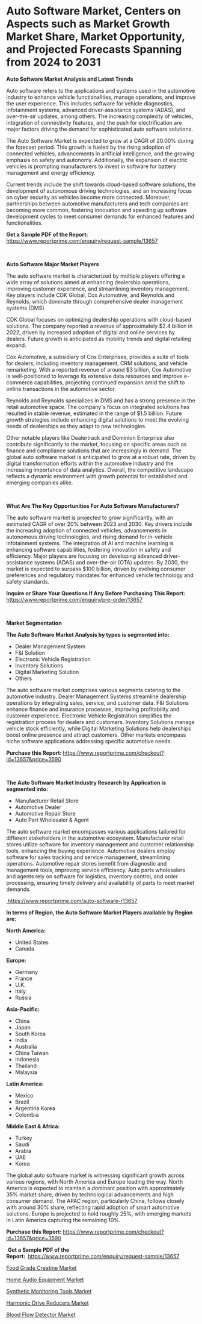 <p><h1>Auto Software Market, Centers on Aspects such as Market Growth Market Share, Market Opportunity, and Projected Forecasts Spanning from 2024 to 2031</h1></p><p><strong>Auto Software Market Analysis and Latest Trends</strong></p>
<p><p>Auto software refers to the applications and systems used in the automotive industry to enhance vehicle functionalities, manage operations, and improve the user experience. This includes software for vehicle diagnostics, infotainment systems, advanced driver-assistance systems (ADAS), and over-the-air updates, among others. The increasing complexity of vehicles, integration of connectivity features, and the push for electrification are major factors driving the demand for sophisticated auto software solutions.</p><p>The Auto Software Market is expected to grow at a CAGR of 20.00% during the forecast period. This growth is fueled by the rising adoption of connected vehicles, advancements in artificial intelligence, and the growing emphasis on safety and autonomy. Additionally, the expansion of electric vehicles is prompting manufacturers to invest in software for battery management and energy efficiency. </p><p>Current trends include the shift towards cloud-based software solutions, the development of autonomous driving technologies, and an increasing focus on cyber security as vehicles become more connected. Moreover, partnerships between automotive manufacturers and tech companies are becoming more common, fostering innovation and speeding up software development cycles to meet consumer demands for enhanced features and functionalities.</p></p>
<p><strong>Get a Sample PDF of the Report:&nbsp;</strong> <a href="https://www.reportprime.com/enquiry/request-sample/13657">https://www.reportprime.com/enquiry/request-sample/13657</a></p>
<p>&nbsp;</p>
<p><strong>Auto Software Major Market Players</strong></p>
<p><p>The auto software market is characterized by multiple players offering a wide array of solutions aimed at enhancing dealership operations, improving customer experience, and streamlining inventory management. Key players include CDK Global, Cox Automotive, and Reynolds and Reynolds, which dominate through comprehensive dealer management systems (DMS). </p><p>CDK Global focuses on optimizing dealership operations with cloud-based solutions. The company reported a revenue of approximately $2.4 billion in 2022, driven by increased adoption of digital and online services by dealers. Future growth is anticipated as mobility trends and digital retailing expand.</p><p>Cox Automotive, a subsidiary of Cox Enterprises, provides a suite of tools for dealers, including inventory management, CRM solutions, and vehicle remarketing. With a reported revenue of around $3 billion, Cox Automotive is well-positioned to leverage its extensive data resources and improve e-commerce capabilities, projecting continued expansion amid the shift to online transactions in the automotive sector.</p><p>Reynolds and Reynolds specializes in DMS and has a strong presence in the retail automotive space. The company's focus on integrated solutions has resulted in stable revenue, estimated in the range of $1.5 billion. Future growth strategies include enhancing digital solutions to meet the evolving needs of dealerships as they adapt to new technologies.</p><p>Other notable players like Dealertrack and Dominion Enterprise also contribute significantly to the market, focusing on specific areas such as finance and compliance solutions that are increasingly in demand. The global auto software market is anticipated to grow at a robust rate, driven by digital transformation efforts within the automotive industry and the increasing importance of data analytics. Overall, the competitive landscape reflects a dynamic environment with growth potential for established and emerging companies alike.</p></p>
<p>&nbsp;</p>
<p><strong>What Are The Key Opportunities For Auto Software Manufacturers?</strong></p>
<p><p>The auto software market is projected to grow significantly, with an estimated CAGR of over 20% between 2023 and 2030. Key drivers include the increasing adoption of connected vehicles, advancements in autonomous driving technologies, and rising demand for in-vehicle infotainment systems. The integration of AI and machine learning is enhancing software capabilities, fostering innovation in safety and efficiency. Major players are focusing on developing advanced driver-assistance systems (ADAS) and over-the-air (OTA) updates. By 2030, the market is expected to surpass $100 billion, driven by evolving consumer preferences and regulatory mandates for enhanced vehicle technology and safety standards.</p></p>
<p><strong>Inquire or Share Your Questions If Any Before Purchasing This Report:</strong> <a href="https://www.reportprime.com/enquiry/pre-order/13657">https://www.reportprime.com/enquiry/pre-order/13657</a></p>
<p>&nbsp;</p>
<p><strong>Market Segmentation</strong></p>
<p><strong>The Auto Software Market Analysis by types is segmented into:</strong></p>
<p><ul><li>Dealer Management System</li><li>F&I Solution</li><li>Electronic Vehicle Registration</li><li>Inventory Solutions</li><li>Digital Marketing Solution</li><li>Others</li></ul></p>
<p><p>The auto software market comprises various segments catering to the automotive industry. Dealer Management Systems streamline dealership operations by integrating sales, service, and customer data. F&I Solutions enhance finance and insurance processes, improving profitability and customer experience. Electronic Vehicle Registration simplifies the registration process for dealers and customers. Inventory Solutions manage vehicle stock efficiently, while Digital Marketing Solutions help dealerships boost online presence and attract customers. Other markets encompass niche software applications addressing specific automotive needs.</p></p>
<p><strong>Purchase this Report:&nbsp;</strong><a href="https://www.reportprime.com/checkout?id=13657&price=3590">https://www.reportprime.com/checkout?id=13657&price=3590</a></p>
<p>&nbsp;</p>
<p><strong>The Auto Software Market Industry Research by Application is segmented into:</strong></p>
<p><ul><li>Manufacturer Retail Store</li><li>Automotive Dealer</li><li>Automotive Repair Store</li><li>Auto Part Wholesaler & Agent</li></ul></p>
<p><p>The auto software market encompasses various applications tailored for different stakeholders in the automotive ecosystem. Manufacturer retail stores utilize software for inventory management and customer relationship tools, enhancing the buying experience. Automotive dealers employ software for sales tracking and service management, streamlining operations. Automotive repair stores benefit from diagnostic and management tools, improving service efficiency. Auto parts wholesalers and agents rely on software for logistics, inventory control, and order processing, ensuring timely delivery and availability of parts to meet market demands.</p></p>
<p><a href="https://www.reportprime.com/auto-software-r13657">&nbsp;https://www.reportprime.com/auto-software-r13657</a></p>
<p><strong>In terms of Region, the Auto Software Market Players available by Region are:</strong></p>
<p>
    <p> <strong> North America: </strong>
        <ul>
            <li>United States</li>
            <li>Canada</li>
        </ul>
        </p> 
    <p> <strong> Europe: </strong>
        <ul>
            <li>Germany</li>
            <li>France</li>
            <li>U.K.</li>
            <li>Italy</li>
            <li>Russia</li>
        </ul>
        </p> 
    <p> <strong> Asia-Pacific: </strong>
        <ul>
            <li>China</li>
            <li>Japan</li>
            <li>South Korea</li>
            <li>India</li>
            <li>Australia</li>
            <li>China Taiwan</li>
            <li>Indonesia</li>
            <li>Thailand</li>
            <li>Malaysia</li>
        </ul>
        </p> 
    <p> <strong> Latin America: </strong>
        <ul>
            <li>Mexico</li>
            <li>Brazil</li>
            <li>Argentina Korea</li>
            <li>Colombia</li>
        </ul>
        </p> 
    <p> <strong> Middle East & Africa: </strong>
        <ul>
            <li>Turkey</li>
            <li>Saudi</li>
            <li>Arabia</li>
            <li>UAE</li>
            <li>Korea</li>
        </ul>
    </p>
    </p>
<p><p>The global auto software market is witnessing significant growth across various regions, with North America and Europe leading the way. North America is expected to maintain a dominant position with approximately 35% market share, driven by technological advancements and high consumer demand. The APAC region, particularly China, follows closely with around 30% share, reflecting rapid adoption of smart automotive solutions. Europe is projected to hold roughly 25%, with emerging markets in Latin America capturing the remaining 10%.</p></p>
<p><strong>Purchase this Report: </strong><a href="https://www.reportprime.com/checkout?id=13657&price=3590">https://www.reportprime.com/checkout?id=13657&price=3590</a></p>
<p>&nbsp;<strong>Get a Sample PDF of the Report:&nbsp;&nbsp;</strong><a href="https://www.reportprime.com/enquiry/request-sample/13657">https://www.reportprime.com/enquiry/request-sample/13657</a></p>
<p><strong></strong></p>
<p><p><a href="https://medium.com/@emilytucker76/in-the-food-grade-creatine-market-the-main-focus-is-on-keeping-costs-low-and-getting-the-most-75caa4b8810e">Food Grade Creatine Market</a></p><p><a href="https://www.linkedin.com/pulse/home-audio-equipment-market-size-share-growth-analysis-r7l2c?trackingId=iEc0DkeMRQmfjrbUYWArZg%3D%3D">Home Audio Equipment Market</a></p><p><a href="https://github.com/santosh758595/Market-Research-Report-List-6/blob/main/synthetic-monitoring-tools-market.md">Synthetic Monitoring Tools Market</a></p><p><a href="https://medium.com/@emilytucker76/what-is-harmonic-drive-reducers-market-c9f46255b446">Harmonic Drive Reducers Market</a></p><p><a href="https://issuu.com/reportprime-2/docs/blood-flow-detector-market-size-203_045952f809246e">Blood Flow Detector Market</a></p></p>